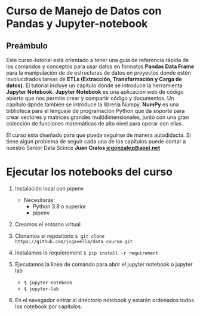 #  Curso de Manejo de Datos con Pandas y Jupyter-notebook

## Preámbulo

Este curso-tutorial está orientado a tener una guía de referencia rápida de los comandos y conceptos para usar datos en formatos **Pandas Data Frame** para la manipulación de de estructuras de datos en proyectos donde estén involucdrados tareas de **ETLs  (Extracción, Transformación y Carga de datos)**.  El tutorial incluye un capítulo dónde se introduce la herramienta **Jupyter Notebook**. **Jupyter Notebook** es una aplicación web de código abierto que nos permite crear y compartir código y documentos.  Un capítulo dpnde también se introduce la librería Numpy. **NumPy** es una biblioteca para el lenguaje de programación Python que da soporte para crear vectores y matrices grandes multidimensionales, junto con una gran colección de funciones matemáticas de alto nivel para operar con ellas.

El curso esta diseñado para que pueda seguirse de manera autodidacta. Si tiene algún problema de seguir cada una de los capítulos puede contar a nuestro Senior Data Scince **Juan Cralos jcgonzalez@apsl.net**






# Ejecutar los notebooks del curso

1. Instalación local con pipenv 
    * Necesitarás:
        * Python 3.8 o superior
        * pipenv
        
2. Creamos el entorno virtual 

3. Clonamos el repositorio `$ git clone https://github.com/jcgavella/data_course.git`

4. Instalamos lo requierement `$ pip install -r requirement`

5. Ejecutamos la linea de comando para abrir el jupyter notebook o jupyter lab
    * `$ jupyter-notebook`
    * `$ jupyter-lab`
    
6. En el navegador entrar al directorio notebook y estarán ordenados todos los notebook por capítulos.